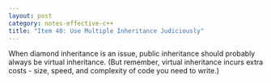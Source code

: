 ```yaml
---
layout: post
category: notes-effective-c++
title: "Item 40: Use Multiple Inheritance Judiciously"
---
```


When diamond inheritance is an issue, public inheritance should probably always be virtual inheritance.
(But remember, virtual inheritance incurs extra costs - size, speed, and complexity of code you need to write.)
